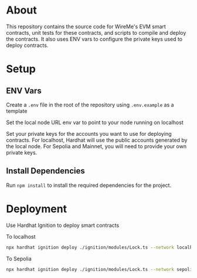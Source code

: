 # About

This repository contains the source code for WireMe's EVM smart contracts, unit tests for these contracts, and scripts
to compile and deploy the contracts. It also uses ENV vars to configure the private keys used to deploy contracts.

# Setup

## ENV Vars
Create a `.env` file in the root of the repository using `.env.example` as a template

Set the local node URL env var to point to your node running on localhost

Set your private keys for the accounts you want to use for deploying contracts. For localhost, Hardhat will use the public
accounts generated by the local node. For Sepolia and Mainnet, you will need to provide your own private keys.

## Install Dependencies

Run `npm install` to install the required dependencies for the project.

# Deployment
Use Hardhat Ignition to deploy smart contracts

To localhost
```bash
npx hardhat ignition deploy ./ignition/modules/Lock.ts --network localhost
```
To Sepolia
```bash
npx hardhat ignition deploy ./ignition/modules/Lock.ts --network sepolia
```
